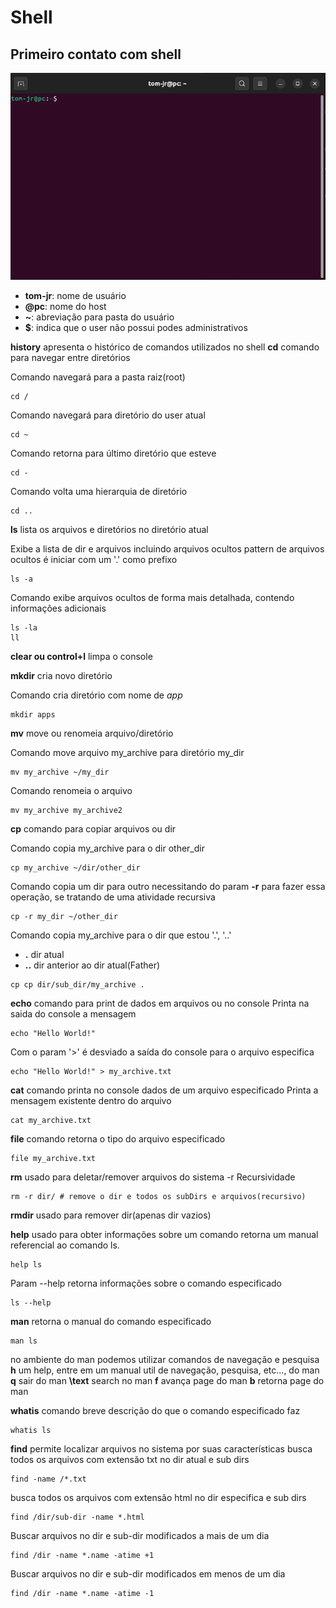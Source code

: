 # Shell

## Primeiro contato com shell

<img src="2023-11-21 06-38-16.png" style="width:600px;">

- **tom-jr**: nome de usuário
- **@pc**: nome do host
- **~**: abreviação para pasta do usuário
- **$**: indica que o user não possui podes administrativos

**history** apresenta o histórico de comandos utilizados no shell
**cd** comando para navegar entre diretórios

Comando navegará para a pasta raiz(root)
```shell
cd /
```

Comando navegará para diretório do user atual
```shell
cd ~
```
Comando retorna para último diretório que esteve
```shell
cd -
```

Comando volta uma hierarquia de diretório
```shell
cd ..
```


**ls** lista os arquivos e diretórios no diretório atual

Exibe a lista de dir e arquivos incluindo arquivos ocultos
pattern de arquivos ocultos é iniciar com um '.' como prefixo
```shell
ls -a 
```

Comando exibe arquivos ocultos de forma mais detalhada, contendo informações adicionais
```shell
ls -la
ll
```

**clear ou control+l** limpa o console

**mkdir** cria novo diretório

Comando cria diretório com nome de *app*
```shell
mkdir apps
```

**mv** move ou renomeia arquivo/diretório 

Comando move arquivo my_archive para diretório my_dir
```shell
mv my_archive ~/my_dir
```
Comando renomeia o arquivo
```shell
mv my_archive my_archive2
```

**cp** comando para copiar arquivos ou dir 

Comando copia my_archive para o dir other_dir
```shell
cp my_archive ~/dir/other_dir
```

Comando copia um dir para outro necessitando do param **-r** para fazer
essa operação, se tratando de uma atividade recursiva
```shell
cp -r my_dir ~/other_dir 
```
Comando copia my_archive para o dir que estou '.', '..'
- **.** dir atual
- **..** dir anterior ao dir atual(Father)
```shell
cp cp dir/sub_dir/my_archive .
```

**echo** comando para print de dados em arquivos ou no console
Printa na saida do console a mensagem 
```shell
echo "Hello World!"
```

Com o param '>' é desviado a saída do console para o arquivo especifica
```shell
echo "Hello World!" > my_archive.txt
```

**cat** comando printa no console dados de um arquivo especificado
Printa a mensagem existente dentro do arquivo
```shell
cat my_archive.txt
```

**file** comando retorna o tipo do arquivo especificado
```shell
file my_archive.txt
```

**rm** usado para deletar/remover arquivos do sistema
-r Recursividade
```shell
rm -r dir/ # remove o dir e todos os subDirs e arquivos(recursivo)
```
**rmdir** usado para remover dir(apenas dir vazios)

**help** usado para obter informações sobre um comando
retorna um manual referencial ao comando ls.
```shell
help ls
```
Param --help retorna informações sobre o comando especificado
```shell
ls --help
```

**man** retorna o manual do comando especificado
```shell
man ls
```

no ambiente do man podemos utilizar comandos de navegação e pesquisa
**h** um help, entre em um manual util de navegação, pesquisa, etc..., do man
**q** sair do man
**\text** search no man
**f** avança page do man
**b** retorna page do man


**whatis** comando breve descrição do que o comando especificado faz
```shell
whatis ls
```

**find** permite localizar arquivos no sistema por suas características
busca todos os arquivos com extensão txt no dir atual e sub dirs
```shell
find -name /*.txt
```

busca todos os arquivos com extensão html no dir especifica e sub dirs
```shell
find /dir/sub-dir -name *.html
```

Buscar arquivos no dir e sub-dir modificados a mais de um dia
```shell
find /dir -name *.name -atime +1
```

Buscar arquivos no dir e sub-dir modificados em menos de um dia
```shell
find /dir -name *.name -atime -1
```
